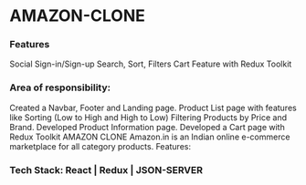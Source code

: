 # AMAZON-CLONE

### Features

Social Sign-in/Sign-up
Search, Sort, Filters
Cart Feature with Redux Toolkit

### Area of responsibility:

Created a Navbar, Footer and Landing page.
Product List page with features like Sorting (Low to
High and High to Low) Filtering Products by Price and
Brand.
Developed Product Information page.
Developed a Cart page with Redux Toolkit
AMAZON CLONE
Amazon.in is an Indian online e-commerce marketplace for
all category products.
Features:

### Tech Stack: React | Redux | JSON-SERVER
